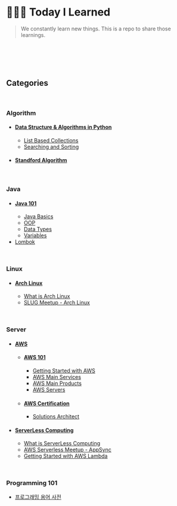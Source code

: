 # 👩🏻‍💻 Today I Learned



> We constantly learn new things. This is a repo to share those learnings.



<br/>

<br/><br/>

## Categories

<br/>

### Algorithm

- #### [Data Structure & Algorithms in Python](/Algorithm/Data_Structure&Algorithms_in_Python)
  - [List Based Collections](/Algorithm/Data_Structure&Algorithms_in_Python/notes/01_List-Based_Collections.md)
  - [Searching and Sorting](/Algorithm/Data_Structure&Algorithms_in_Python/notes/02_Searching_and_Sorting.md)
- #### [Standford Algorithm](/Algorithm/Stanford_Algorithm)

<br/>

### Java

- #### [Java 101](/Java/Java101)
  - [Java Basics](/Java/Java101/01_Java_basics.md)
  - [OOP](/Java/Java101/02_OOP.md)
  - [Data Types](/Java/Java101/03_Data_types.md)
  - [Variables](/Java/Java101/04_Variables.md)
- [Lombok](/Java/Lombok.md)

<br>

### Linux

- #### [Arch Linux](/Linux/Arch_Linux)
  - [What is Arch Linux](/Linux/Arch_Linux/What_is_Arch_Linux.md)
  - [SLUG Meetup - Arch Linux](/Linux/Arch_Linux/SLUG_Meetup_Arch_Linux.md)

<br>

### Server

- #### [AWS](/Server/AWS)
  - #### [AWS 101](/Server/AWS/AWS_101)
    - [Getting Started with AWS](/Server/AWS/AWS_101/01_Getting_Started_with_AWS.md)
    - [AWS Main Services](/Server/AWS/AWS_101/02_AWS_Main_Services.md)
    - [AWS Main Products](/Server/AWS/AWS_101/03_AWS_Main_Products.md)
    - [AWS Servers](/Server/AWS/AWS_101/04_AWS_Servers.md)
  - #### [AWS Certification](/Server/AWS/AWS_cert)
    - [Solutions Architect](/Server/AWS/AWS_cert/Solutions_Architect.md)
- #### [ServerLess Computing](/Server/ServerLess_Computing)
  - [What is ServerLess Computing](/Server/ServerLess_Computing/What_is_ServerLess_Computing.md)
  - [AWS Serverless Meetup - AppSync](/Server/ServerLess_Computing/AWS_Serverless_Meetup_AppSync.md)
  - [Getting Started with AWS Lambda](/Server/ServerLess_Computing/Getting_Started_with_AWS_Lambda.md)

<br>

### Programming 101

- [프로그래밍 용어 사전](/Programming101/프로그래밍_용어_사전.md)
